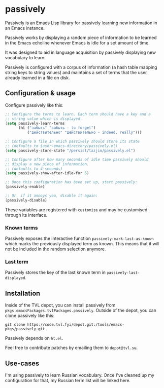 <!-- SPDX-License-Identifier: MIT -->
passively
=========

Passively is an Emacs Lisp library for passively learning new
information in an Emacs instance.

Passively works by displaying a random piece of information to be
learned in the Emacs echoline whenever Emacs is idle for a set amount
of time.

It was designed to aid in language acquisition by passively displaying
new vocabulary to learn.

Passively is configured with a corpus of information (a hash table
mapping string keys to string values) and maintains a set of terms
that the user already learned in a file on disk.

## Configuration & usage

Configure passively like this:

```lisp
;; Configure the terms to learn. Each term should have a key and a
;; string value which is displayed.
(setq passively-learn-terms
      (ht ("забыть" "забыть - to forget")
          ("действительно" "действительно - indeed, really")))

;; Configure a file in which passively should store its state
;; (defaults to $user-emacs-directory/passively.el)
(setq passively-store-state "/persist/tazjin/passively.el")

;; Configure after how many seconds of idle time passively should
;; display a new piece of information.
;; (defaults to 4 seconds)
(setq passively-show-after-idle-for 5)

;; Once this configuration has been set up, start passively:
(passively-enable)

;; Or, if it annoys you, disable it again:
(passively-disable)
```

These variables are registered with `customize` and may be customised
through its interface.

### Known terms

Passively exposes the interactive function
`passively-mark-last-as-known` which marks the previously displayed
term as known. This means that it will not be included in the random
selection anymore.

### Last term

Passively stores the key of the last known term in
`passively-last-displayed`.

## Installation

Inside of the TVL depot, you can install passively from
`pkgs.emacsPackages.tvlPackages.passively`. Outside of the depot, you
can clone passively like this:

    git clone https://code.tvl.fyi/depot.git:/tools/emacs-pkgs/passively.git

Passively depends on `ht.el`.

Feel free to contribute patches by emailing them to `depot@tvl.su`.

## Use-cases

I'm using passively to learn Russian vocabulary. Once I've cleaned up
my configuration for that, my Russian term list will be linked here.
